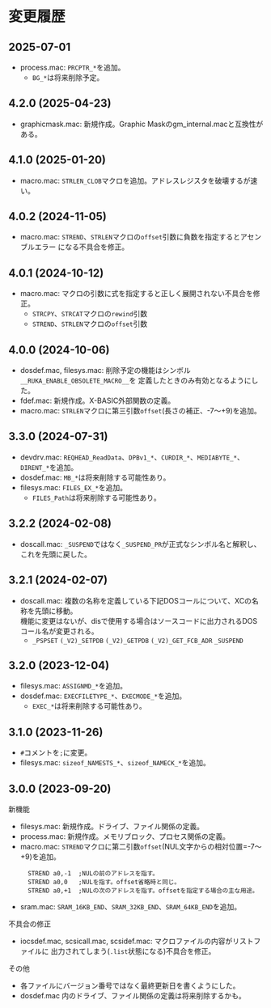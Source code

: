 # 変更履歴

## 2025-07-01

* process.mac: `PRCPTR_*`を追加。
  * `BG_*`は将来削除予定。


## 4.2.0 (2025-04-23)

* graphicmask.mac: 新規作成。Graphic Maskのgm_internal.macと互換性がある。


## 4.1.0 (2025-01-20)

* macro.mac: `STRLEN_CLOB`マクロを追加。アドレスレジスタを破壊するが速い。


## 4.0.2 (2024-11-05)

* macro.mac: `STREND`、`STRLEN`マクロの`offset`引数に負数を指定するとアセンブルエラー
  になる不具合を修正。


## 4.0.1 (2024-10-12)

* macro.mac: マクロの引数に式を指定すると正しく展開されない不具合を修正。
  * `STRCPY`、`STRCAT`マクロの`rewind`引数
  * `STREND`、`STRLEN`マクロの`offset`引数


## 4.0.0 (2024-10-06)

* dosdef.mac, filesys.mac: 削除予定の機能はシンボル`__RUKA_ENABLE_OBSOLETE_MACRO__`を
  定義したときのみ有効となるようにした。
* fdef.mac: 新規作成。X-BASIC外部関数の定義。
* macro.mac: `STRLEN`マクロに第三引数`offset`(長さの補正、-7～+9)を追加。


## 3.3.0 (2024-07-31)

* devdrv.mac: `REQHEAD_ReadData`、`DPBv1_*`、`CURDIR_*`、`MEDIABYTE_*`、`DIRENT_*`を追加。
* dosdef.mac: `MB_*`は将来削除する可能性あり。
* filesys.mac: `FILES_EX_*`を追加。
  * `FILES_Path`は将来削除する可能性あり。


## 3.2.2 (2024-02-08)

* doscall.mac: `_SUSPEND`ではなく`_SUSPEND_PR`が正式なシンボル名と解釈し、これを先頭に戻した。


## 3.2.1 (2024-02-07)

* doscall.mac: 複数の名称を定義している下記DOSコールについて、XCの名称を先頭に移動。  
  機能に変更はないが、disで使用する場合はソースコードに出力されるDOSコール名が変更される。
  * `_PSPSET` `(_V2)_SETPDB` `(_V2)_GETPDB` `(_V2)_GET_FCB_ADR` `_SUSPEND`


## 3.2.0 (2023-12-04)

* filesys.mac: `ASSIGNMD_*`を追加。
* dosdef.mac: `EXECFILETYPE_*`、`EXECMODE_*`を追加。
  * `EXEC_*`は将来削除する可能性あり。


## 3.1.0 (2023-11-26)

* `#`コメントを`;`に変更。
* filesys.mac: `sizeof_NAMESTS_*`、`sizeof_NAMECK_*`を追加。


## 3.0.0 (2023-09-20)

新機能
* filesys.mac: 新規作成。ドライブ、ファイル関係の定義。
* process.mac: 新規作成。メモリブロック、プロセス関係の定義。
* macro.mac: `STREND`マクロに第二引数`offset`(NUL文字からの相対位置=-7～+9)を追加。
  ```
    STREND a0,-1  ;NULの前のアドレスを指す。
    STREND a0,0   ;NULを指す。offset省略時と同じ。
    STREND a0,+1  ;NULの次のアドレスを指す。offsetを指定する場合の主な用途。
  ```
* sram.mac: `SRAM_16KB_END`、`SRAM_32KB_END`、`SRAM_64KB_END`を追加。

不具合の修正
* iocsdef.mac, scsicall.mac, scsidef.mac: マクロファイルの内容がリストファイルに
  出力されてしまう(`.list`状態になる)不具合を修正。

その他
* 各ファイルにバージョン番号ではなく最終更新日を書くようにした。
* dosdef.mac 内のドライブ、ファイル関係の定義は将来削除するかも。


